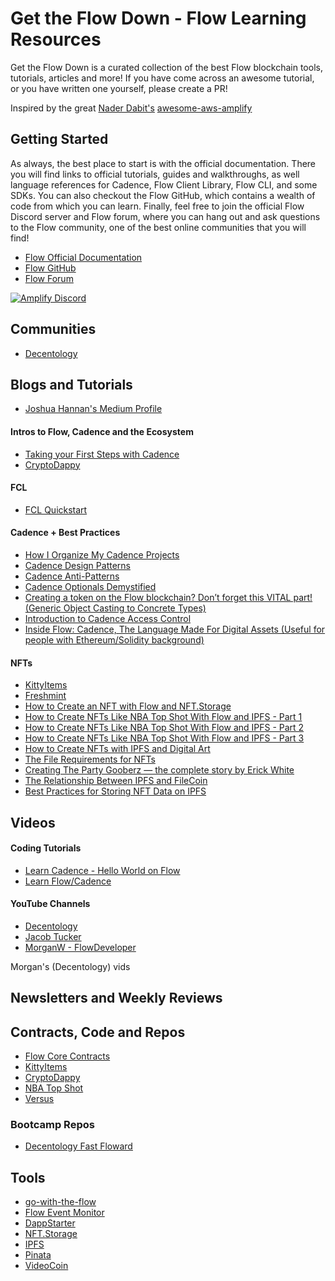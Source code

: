 # Get the Flow Down - Flow Learning Resources

Get the Flow Down is a curated collection of the best Flow blockchain tools, tutorials, articles and more! If you have come across an awesome tutorial, or you have written one yourself, please create a PR!

Inspired by the great [Nader Dabit's](https://twitter.com/dabit3) [awesome-aws-amplify](https://github.com/dabit3/awesome-aws-amplify)

## Getting Started

As always, the best place to start is with the official documentation. There you will find links to official tutorials, guides and walkthroughs, as well language references for Cadence, Flow Client Library, Flow CLI, and some SDKs. You can also checkout the Flow GitHub, which contains a wealth of code from which you can learn. Finally, feel free to join the official Flow Discord server and Flow forum, where you can hang out and ask questions to the Flow community, one of the best online communities that you will find!

- [Flow Official Documentation](https://docs.onflow.org/)
- [Flow GitHub](https://github.com/onflow)
- [Flow Forum](https://forum.onflow.org/latest)
  
[![Amplify Discord](./discord-200.jpeg)](https://discord.gg/V9hvdUXFsV)

## Communities

- [Decentology](https://discord.gg/BBRmMFsBqy)

## Blogs and Tutorials

- [Joshua Hannan's Medium Profile](https://joshuahannan.medium.com/)

#### Intros to Flow, Cadence and the Ecosystem

- [Taking your First Steps with Cadence](https://joshuahannan.medium.com/taking-your-first-steps-with-cadence-19dde86bbd0)
- [CryptoDappy](https://www.cryptodappy.com/)

#### FCL

- [FCL Quickstart](https://docs.onflow.org/fcl/tutorials/flow-app-quickstart/)

#### Cadence + Best Practices

- [How I Organize My Cadence Projects](https://joshuahannan.medium.com/how-i-organize-my-cadence-projects-75b811b700d9)
- [Cadence Design Patterns](https://docs.onflow.org/cadence/design-patterns/)
- [Cadence Anti-Patterns](https://docs.onflow.org/cadence/anti-patterns/)
- [Cadence Optionals Demystified](https://joshuahannan.medium.com/optionals-in-cadence-not-optional-fb39bb4b0081)
- [Creating a token on the Flow blockchain? Don’t forget this VITAL part! (Generic Object Casting to Concrete Types)](https://joshuahannan.medium.com/creating-a-token-on-the-flow-blockchain-dont-forget-this-vital-part-2607a19c7ccd)
- [Introduction to Cadence Access Control](https://joshuahannan.medium.com/basic-access-control-in-cadence-28c5765c6ec0)
- [Inside Flow: Cadence, The Language Made For Digital Assets (Useful for people with Ethereum/Solidity background)](https://www.onflow.org/post/flow-blockchain-cadence-programming-language-resources-assets)

#### NFTs

- [KittyItems](https://github.com/onflow/kitty-items)
- [Freshmint](https://github.com/onflow/freshmint)
- [How to Create an NFT with Flow and NFT.Storage](https://medium.com/@qq976739120/how-to-create-an-nft-with-flow-and-nft-storage-1ccce45797b0)
- [How to Create NFTs Like NBA Top Shot With Flow and IPFS - Part 1](https://medium.com/pinata/how-to-create-nfts-like-nba-top-shot-with-flow-and-ipfs-701296944bf)
- [How to Create NFTs Like NBA Top Shot With Flow and IPFS - Part 2](https://medium.com/pinata/how-to-display-your-nft-collection-like-nba-top-shot-with-flow-and-ipfs-6ba75048bf8a)
- [How to Create NFTs Like NBA Top Shot With Flow and IPFS - Part 3](https://medium.com/pinata/how-to-create-an-nft-marketplace-on-flow-with-ipfs-a162a1aeb426)
- [How to Create NFTs with IPFS and Digital Art](https://medium.com/pinata/ipfs-nfts-and-persistent-artwork-50a129587a36)
- [The File Requirements for NFTs](https://medium.com/pinata/the-file-requirements-for-nfts-a20ea3ac524b)
- [Creating The Party Gooberz — the complete story by Erick White](https://medium.com/@The.Party.Gooberz/creating-the-the-party-gooberz-the-complete-story-by-erick-white-621a93a6e94e)
- [The Relationship Between IPFS and FileCoin](https://docs.ipfs.io/concepts/faq/#ipfs-and-filecoin)
- [Best Practices for Storing NFT Data on IPFS](https://docs.ipfs.io/how-to/best-practices-for-nft-data/#types-of-ipfs-links-and-when-to-use-them)


## Videos

#### Coding Tutorials

- [Learn Cadence - Hello World on Flow](https://www.youtube.com/watch?v=pRz7EzrWchs)
- [Learn Flow/Cadence](https://www.youtube.com/playlist?list=PLvcQxi9WyGdF32YuZABVTx-t3-FsBNCN2)

#### YouTube Channels

- [Decentology](https://www.youtube.com/c/Decentology)
- [Jacob Tucker](https://www.youtube.com/channel/UCf6DzMRwj7SJ3nPrZqd5hHw)
- [MorganW - FlowDeveloper](https://www.youtube.com/c/FlowDeveloper)

Morgan's (Decentology) vids


## Newsletters and Weekly Reviews



## Contracts, Code and Repos

- [Flow Core Contracts](https://github.com/onflow/flow-core-contracts)
- [KittyItems](https://github.com/onflow/kitty-items)
- [CryptoDappy](https://github.com/bebner/crypto-dappy)
- [NBA Top Shot](https://github.com/dapperlabs/nba-smart-contracts)
- [Versus](https://github.com/versus-flow/versus-contracts)

### Bootcamp Repos

- [Decentology Fast Floward](https://github.com/decentology/fast-floward-1)



## Tools

- [go-with-the-flow](https://github.com/bjartek/go-with-the-flow)
- [Flow Event Monitor](https://github.com/ph0ph0/FlowMarketplaceEventMonitor)
- [DappStarter](https://dappstarter.decentology.com/)
- [NFT.Storage](https://nft.storage/#about)
- [IPFS](https://docs.ipfs.io/)
- [Pinata](https://www.pinata.cloud/)
- [VideoCoin](https://videocoin.network/)
